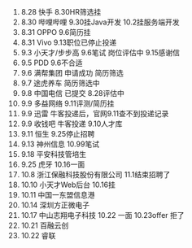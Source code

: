 
1. 8.28 快手 8.30HR筛选挂
2. 8.30 哔哩哔哩 9.30挂Java开发 10.2挂服务端开发
3. 8.31 OPPO 9.6简历挂
4. 8.31 Vivo 9.13职位已停止投递
5. 9.3 小天才/步步高 9.6笔试 岗位评估中 9.15感谢信
6. 9.5 PDD 9.6不合适
7. 9.6 满帮集团 申请成功 简历筛选
8. 9.7 途虎养车 简历筛选中
9. 9.8 中国电信 已提交 8.28评估中
10. 9.9 多益网络 9.11评测/简历挂
11. 9.9 迅雷 牛客投递后，官网9.11查不到投递记录
12. 9.9 收钱吧 牛客投递 9.10人才库
13. 9.11 恒生 9.25停止招聘
14. 9.13 神州信息 10.99笔试
15. 9.18 平安科技管培生
16. 9.25 虎牙 10.16一面
17. 10.8 浙江保融科技股份有限公司 11.1结束招聘了
18. 10.10 小天才Web后台 10.16挂
19. 10.11 中国一东盟信息港
20. 10.14 深圳方正微电子
22. 10.17 中山志翔电子科技 10.22 一面 10.23offer 拒了
23. 10.21 百融云创
24. 10.22 睿联